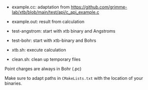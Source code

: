 - example.cc: adaptation from https://github.com/grimme-lab/xtb/blob/main/test/api/c_api_example.c
- example.out: result from calculation

- test-angstrom: start with xtb binary and Angstroms
- test-bohr: start with xtb-binary and Bohrs
- xtb.sh: execute calculation
- clean.sh: clean up temporary files

Point charges are always in Bohr (.pc)

Make sure to adapt paths in `CMakeLists.txt` with the location of your binaries.
